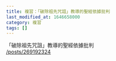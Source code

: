 ```yaml
---
title: 複習：「破除祖先咒詛」教導的聖經依據批判
last_modified_at: 1646658000
category: 複習
tags: []
---
```


<p>「破除祖先咒詛」教導的聖經依據批判<br>
<a href="/posts/269192324" target="_blank">/posts/269192324</a></p>

<p>&nbsp;</p>

